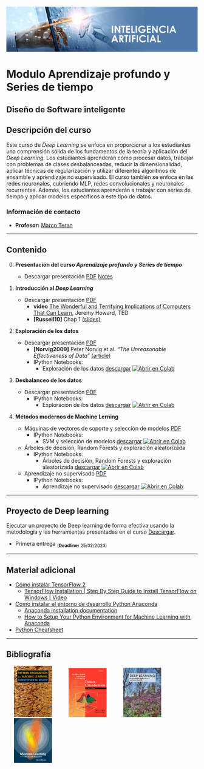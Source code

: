 [![banner](/_assets/pics/bannerAI.jpg)](https://github.com/marcoteran/deeplearning)
# Modulo Aprendizaje profundo y Series de tiempo
## Diseño de Software inteligente

## Descripción del curso
Este curso de *Deep Learning* se enfoca en proporcionar a los estudiantes una comprensión sólida de los fundamentos de la teoría y aplicación del *Deep Learning*. Los estudiantes aprenderán cómo procesar datos, trabajar con problemas de clases desbalanceadas, reducir la dimensionalidad, aplicar técnicas de regularización y utilizar diferentes algoritmos de ensamble y aprendizaje no supervisado. El curso también se enfoca en las redes neuronales, cubriendo MLP, redes convolucionales y neuronales recurrentes. Además, los estudiantes aprenderán a trabajar con series de tiempo y aplicar modelos específicos a este tipo de datos.
### Información de contacto
* **Profesor:** [Marco Teran](https://marcoteran.github.io/)

---
## Contenido
0. **Presentación del curso *Aprendizaje profundo y Series de tiempo***
	* Descargar presentación [PDF](https://github.com/marcoteran/deeplearning/raw/master/lectures/00_dl_syllabus.pdf)
	[Notes](https://github.com/marcoteran/deeplearning/raw/master/lectures/00_dl_notes_syllabus.pdf)

1. **Introducción al *Deep Learning***
	* Descargar presentación [PDF](https://github.com/marcoteran/deeplearning/raw/master/lectures/01_dl_introductiontodeeplearning.pdf)
		* **video** [The Wonderful and Terrifying Implications of Computers That Can Learn](https://www.ted.com/talks/jeremy_howard_the_wonderful_and_terrifying_implications_of_computers_that_can_learn), Jeremy Howard, TED
		* **[Russell10]** Chap 1 [(slides)](http://aima.eecs.berkeley.edu/slides-pdf/chapter01.pdf)
2. **Exploración de los datos**
	* Descargar presentación [PDF](https://github.com/marcoteran/deeplearning/raw/master/lectures/02_dl_dataexploration.pdf)
		* **[Norvig2009]** Peter Norvig et al. *“The Unreasonable Effectiveness of Data”* [(article)](https://static.googleusercontent.com/media/research.google.com/es//pubs/archive/35179.pdf)
		* IPython Notebooks:
			- Exploración de los datos [descargar](https://github.com/marcoteran/deeplearning/blob/master/notebooks/1.1_machinelearning_deeplearninglandscape.ipynb)
			[![Abrir en Colab](https://colab.research.google.com/assets/colab-badge.svg)](https://colab.research.google.com/github/marcoteran/deeplearning/blob/master/notebooks/1.1_machinelearning_deeplearninglandscape.ipynb)
3. **Desbalanceo de los datos**
	* Descargar presentación [PDF](https://github.com/marcoteran/deeplearning/raw/master/lectures/03_dl_imbalanceddata.pdf)
		* IPython Notebooks:
			- Exploración de los datos [descargar](https://github.com/marcoteran/deeplearning/blob/master/notebooks/1.2_machinelearning_imbalanceddata.ipynb)
			[![Abrir en Colab](https://colab.research.google.com/assets/colab-badge.svg)](https://colab.research.google.com/github/marcoteran/deeplearning/blob/master/notebooks/1.2_machinelearning_imbalanceddata.ipynb)

4. **Métodos modernos de Machine Lerning**
	* Máquinas de vectores de soporte y selección de modelos [PDF](https://github.com/marcoteran/deeplearning/raw/master/lectures/04_dl_svmandmodelselection.pdf)
		* IPython Notebooks:
			- SVM y selección de modelos [descargar](https://github.com/marcoteran/deeplearning/blob/master/notebooks/2.1_machinelearning_svm_modelselection.ipynb)
			[![Abrir en Colab](https://colab.research.google.com/assets/colab-badge.svg)](https://colab.research.google.com/github/marcoteran/deeplearning/blob/master/notebooks/2.1_machinelearning_svm_modelselection.ipynb)
	* Árboles de decisión, Random Forests y exploración aleatorizada
		* IPython Notebooks:
			- Árboles de decisión, Random Forests y exploración aleatorizada [descargar](https://github.com/marcoteran/deeplearning/blob/master/notebooks/2.2_machinelearning_decisiontreeandrandomforests.ipynb)
			[![Abrir en Colab](https://colab.research.google.com/assets/colab-badge.svg)](https://colab.research.google.com/github/marcoteran/deeplearning/blob/master/notebooks/2.2_machinelearning_decisiontreeandrandomforests.ipynb)
	* Aprendizaje no supervisado [PDF](https://github.com/marcoteran/deeplearning/raw/master/lectures/06_dl_unsupervisedlearning.pdf)
		* IPython Notebooks:
			- Aprendizaje no supervisado [descargar](https://github.com/marcoteran/deeplearning/blob/master/notebooks/2.3_machinelearning_unsupervisedlearning.ipynb)
			[![Abrir en Colab](https://colab.research.google.com/assets/colab-badge.svg)](https://colab.research.google.com/github/marcoteran/deeplearning/blob/master/notebooks/2.3_machinelearning_unsupervisedlearning.ipynb)

---
## Proyecto de Deep learning
Ejecutar un proyecto de Deep learning de forma efectiva usando la metodología y las herramientas presentadas en el curso [Descargar](https://github.com/marcoteran/deeplearning/raw/master/homeworks/dl_proyecto.pdf).
* Primera entrega <sub>(**Deadline:** 25/02/2023)</sub>
<!--* Primera entrega <sub>(**Deadline:** 16/03/2021->**23/03/2021** (Extended))</sub>
* Primera y segunda entrega <sub>(**Deadline:** 08/04/2021** (Extended))</sub>-->

---
## Material adicional
* [Cómo instalar TensorFlow 2](https://www.tensorflow.org/install?hl=es-419)
	* [TensorFlow Installation | Step By Step Guide to Install TensorFlow on Windows | Video](https://www.youtube.com/watch?v=s4Lcf9du9L8)
* [Cómo instalar el entorno de desarrollo Python Anaconda](https://github.com/marcoteran/deeplearning/raw/master/aditionalmaterial/documentation/instalarPython_Anaconda.pdf)
	* [Anaconda installation documentation](https://docs.anaconda.com/anaconda/install/windows/)
	* [How to Setup Your Python Environment for Machine Learning with Anaconda](https://machinelearningmastery.com/setup-python-environment-machine-learning-deep-learning-anaconda/)
* [Python Cheatsheet](https://github.com/marcoteran/deeplearning/raw/master/aditionalmaterial/cheatsheetsandinfographics/pythoncheatsheets.pdf)

---
## Bibliografía

<p float="left">

[<img src="/_assets/pics/BishopPattern Recognition.jpg" width="100" alt="Christopher M. Bishop - Pattern Recognition and Machine Learning" title="Christopher M. Bishop - Pattern Recognition and Machine Learning" hspace="20">](https://github.com/marcoteran/deeplearningmodule/raw/main/aditionalmaterial/books/Christopher%20M.%20Bishop%20-%20Pattern%20Recognition%20and%20Machine%20Learning.pdf)
[<img src="/_assets/pics/DudaPatternclassification.jpg" width="100" alt="Richard O. Duda - Pattern classification" title="Richard O. Duda - Pattern classification" hspace="20">](https://github.com/marcoteran/deeplearningmodule/raw/main/aditionalmaterial/books/Richard%20O.%20Duda%20-%20Pattern%20classification.pdf)
[<img src="/_assets/pics/IanGoodfellowDeepLearning.jpg" width="100" alt="Ian Goodfellow - Deep Learning" title="Ian Goodfellow - Deep Learning" hspace="20">](https://github.com/marcoteran/deeplearningmodule/raw/main/aditionalmaterial/books/Ian%20Goodfellow%20-%20Deep%20Learning.pdf)
[<img src="/_assets/pics/MurphyMachine Learning.jpg" width="100" alt="Kevin P. Murphy - Machine Learning_ A Probabilistic Perspective" title="Kevin P. Murphy - Machine Learning_ A Probabilistic Perspective" hspace="20">](https://github.com/marcoteran/deeplearningmodule/raw/main/aditionalmaterial/books/Kevin%20P.%20Murphy%20-%20Machine%20Learning_%20A%20Probabilistic%20Perspective.pdf)
</p>
